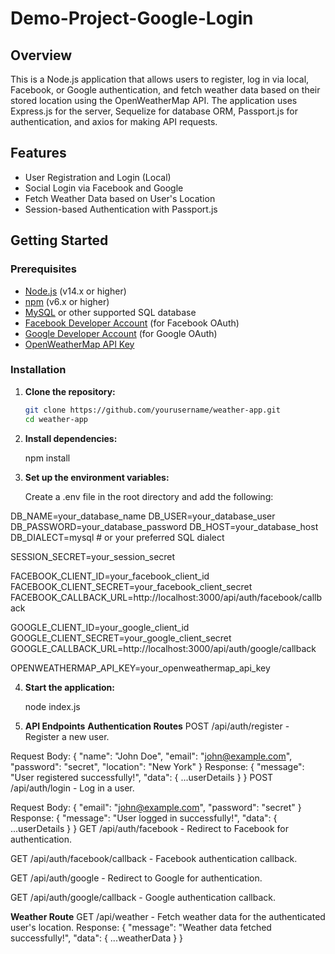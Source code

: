 # Demo-Project-Google-Login

## Overview

This is a Node.js application that allows users to register, log in via local, Facebook, or Google authentication, and fetch weather data based on their stored location using the OpenWeatherMap API. The application uses Express.js for the server, Sequelize for database ORM, Passport.js for authentication, and axios for making API requests.

## Features

- User Registration and Login (Local)
- Social Login via Facebook and Google
- Fetch Weather Data based on User's Location
- Session-based Authentication with Passport.js

## Getting Started

### Prerequisites

- [Node.js](https://nodejs.org/) (v14.x or higher)
- [npm](https://www.npmjs.com/) (v6.x or higher)
- [MySQL](https://www.mysql.com/) or other supported SQL database
- [Facebook Developer Account](https://developers.facebook.com/) (for Facebook OAuth)
- [Google Developer Account](https://console.developers.google.com/) (for Google OAuth)
- [OpenWeatherMap API Key](https://home.openweathermap.org/users/sign_up)

### Installation

1. **Clone the repository:**

   ```bash
   git clone https://github.com/yourusername/weather-app.git
   cd weather-app

2. **Install dependencies:**

   npm install

3. **Set up the environment variables:**

   Create a .env file in the root directory and add the following:

  DB_NAME=your_database_name
  DB_USER=your_database_user
  DB_PASSWORD=your_database_password
  DB_HOST=your_database_host
  DB_DIALECT=mysql # or your preferred SQL dialect

  SESSION_SECRET=your_session_secret
  
  FACEBOOK_CLIENT_ID=your_facebook_client_id
  FACEBOOK_CLIENT_SECRET=your_facebook_client_secret
  FACEBOOK_CALLBACK_URL=http://localhost:3000/api/auth/facebook/callback

  GOOGLE_CLIENT_ID=your_google_client_id
  GOOGLE_CLIENT_SECRET=your_google_client_secret
  GOOGLE_CALLBACK_URL=http://localhost:3000/api/auth/google/callback

  OPENWEATHERMAP_API_KEY=your_openweathermap_api_key

4. **Start the application:**

    node index.js

5. **API Endpoints**
  **Authentication Routes**
  POST /api/auth/register - Register a new user.

  Request Body: { "name": "John Doe", "email": "john@example.com", "password": "secret", "location": "New York" }
  Response: { "message": "User registered successfully!", "data": { ...userDetails } }
  POST /api/auth/login - Log in a user.

  Request Body: { "email": "john@example.com", "password": "secret" }
  Response: { "message": "User logged in successfully!", "data": { ...userDetails } }
  GET /api/auth/facebook - Redirect to Facebook for authentication.

  GET /api/auth/facebook/callback - Facebook authentication callback.

  GET /api/auth/google - Redirect to Google for authentication.

  GET /api/auth/google/callback - Google authentication callback.

  **Weather Route**
  GET /api/weather - Fetch weather data for the authenticated user's location.
  Response: { "message": "Weather data fetched successfully!", "data": { ...weatherData } }
